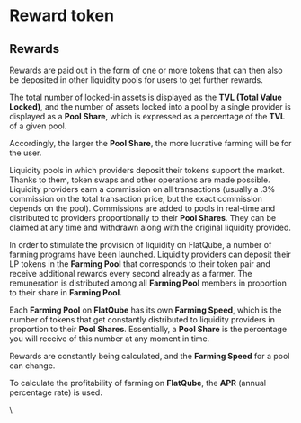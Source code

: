 # Reward token

## Rewards <a href="#f200" id="f200"></a>

Rewards are paid out in the form of one or more tokens that can then also be deposited in other liquidity pools for users to get further rewards.

The total number of locked-in assets is displayed as the **TVL (Total Value Locked)**, and the number of assets locked into a pool by a single provider is displayed as a **Pool Share**, which is expressed as a percentage of the **TVL** of a given pool.

Accordingly, the larger the **Pool Share**, the more lucrative farming will be for the user.

Liquidity pools in which providers deposit their tokens support the market. Thanks to them, token swaps and other operations are made possible. Liquidity providers earn a commission on all transactions (usually a .3% commission on the total transaction price, but the exact commission depends on the pool). Commissions are added to pools in real-time and distributed to providers proportionally to their **Pool Shares**. They can be claimed at any time and withdrawn along with the original liquidity provided.

In order to stimulate the provision of liquidity on FlatQube, a number of farming programs have been launched. Liquidity providers can deposit their LP tokens in the **Farming Pool** that corresponds to their token pair and receive additional rewards every second already as a farmer. The remuneration is distributed among all **Farming Pool** members in proportion to their share in **Farming Pool.**

Each **Farming Pool** on **FlatQube** has its own **Farming Speed**, which is the number of tokens that get constantly distributed to liquidity providers in proportion to their **Pool Shares**. Essentially, a **Pool Share** is the percentage you will receive of this number at any moment in time.

Rewards are constantly being calculated, and the **Farming Speed** for a pool can change.

To calculate the profitability of farming on **FlatQube**, the **APR** (annual percentage rate) is used.

\

